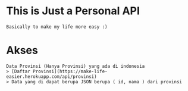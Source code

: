#   This is Just a Personal API
    Basically to make my life more easy :)

#   Akses

    Data Provinsi (Hanya Provinsi) yang ada di indonesia
    > [Daftar Provinsi](https://make-life-easier.herokuapp.com/api/provinsi)
    > Data yang di dapat berupa JSON berupa ( id, nama ) dari provinsi
    
